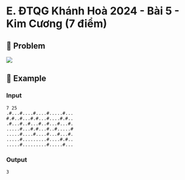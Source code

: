 # E. ĐTQG Khánh Hoà 2024 - Bài 5 - Kim Cương (7 điểm)

## 📖 Problem

![](https://espresso.codeforces.com/6329d2fb6f902421d875e6f49272a9e1b9a0e783.png)


## 🧠 Example

### Input

```text
7 25
.#...#....#....#.....#...
#.#..#...#.#...#....#.#..
.#...#..#...#..#...#...#.
.....#...#.#...#..#.....#
.....#....#....#...#...#.
.....#.........#....#.#..
.....#.........#.....#...
```

### Output

```text
3
```


